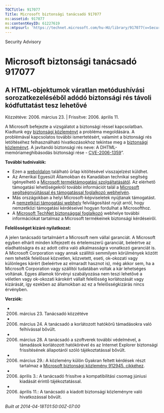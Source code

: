 ```yaml
---
TOCTitle: 917077
Title: Microsoft biztonsági tanácsadó 917077
ms:assetid: 917077
ms:contentKeyID: 61227619
ms:mtpsurl: 'https://technet.microsoft.com/hu-HU/library/917077(v=Security.10)'
---
```


Security Advisory

Microsoft biztonsági tanácsadó 917077
=====================================

A HTML-objektumok váratlan metódushívási sorozatkezeléséből adódó biztonsági rés távoli kódfuttatást tesz lehetővé
------------------------------------------------------------------------------------------------------------------

Közzétéve: 2006. március 23. | Frissítve: 2006. április 11.

A Microsoft befejezte a vizsgálatot a biztonsági réssel kapcsolatban. Kiadtunk egy [biztonsági közleményt](http://go.microsoft.com/fwlink/?linkid=62568) a probléma megoldására. A problémával kapcsolatos további ismertetésért, valamint a biztonsági rés letöltéséhez felhasználható hivatkozásokhoz tekintse meg a [biztonsági közleményt](http://go.microsoft.com/fwlink/?linkid=62568). A javítandó biztonsági rés neve: A DHTML-memóriameghibásodás biztonsági rése - [CVE-2006-1359](http://www.cve.mitre.org/cgi-bin/cvename.cgi?name=cve-2006-1359)”.

**További tudnivalók:**

-   Ezen a [weboldalon](https://support.microsoft.com/common/survey.aspx?scid=sw;en;1257&amp;showpage=1&amp;ws=technet&amp;sd=tech) található űrlap kitöltésével visszajelzést küldhet.
-   Az Amerikai Egyesült Államokban és Kanadában technikai segítség igényelhető a [Microsoft terméktámogatási szolgáltatásától](http://go.microsoft.com/fwlink/?linkid=21131). Az elérhető támogatási lehetőségekről további információt talál a [Microsoft segítségnyújtással és támogatással foglalkozó webhelyén](http://support.microsoft.com/).
-   Más országokban a helyi Microsoft-képviseletek nyújtanak támogatást. A [nemzetközi támogatási webhely](http://go.microsoft.com/fwlink/?linkid=21155) felvilágosítást nyújt arról, hogy nemzetközi támogatási kérdéseivel hogyan fordulhat a Microsofthoz.
-   A [Microsoft TechNet biztonsággal foglalkozó](http://go.microsoft.com/fwlink/?linkid=21132) webhelye további információkat tartalmaz a Microsoft termékeinek biztonsági kérdéseiről.

**Felelősséget kizáró nyilatkozat:**

A jelen tanácsadó tartalmáért a Microsoft nem vállal garanciát. A Microsoft egyben elhárít minden kifejezett és értelemszerű garanciát, beleértve az eladhatóságra és az adott célra való alkalmasságra vonatkozó garanciát is. A Microsoft Corporation vagy annak szállítói semmilyen körülmények között nem tehetők felelőssé közvetlen, közvetett, eseti, ok-okozati vagy különleges kárért (beleértve az elmaradt hasznot is), még akkor sem, ha a Microsoft Corporation vagy szállítói tudatában voltak a kár lehetséges voltának. Egyes államok törvényi szabályozása nem teszi lehetővé a véletlen vagy ok-okozati károkért vállalt felelősség korlátozását vagy kizárását, így ezekben az államokban az ez a felelősségkizárás nincs érvényben.

**Verziók:**

-   2006. március 23. Tanácsadó közzétéve
-   2006. március 24. A tanácsadó a korlátozott hatókörű támadásokra való felhívással bővült.
-   2006. március 28. A tanácsadó a szoftverek további védelmével, a támadások korlátozott hatókörével és az Internet Explorer biztonsági frissítésének állapotáról szóló tájékoztatással bővült.
-   2006. március 29.: A közlemény külön Gyakran feltett kérdések részt tartalmaz a [Microsoft biztonsági közlemény 912945. cikkéhez](http://technet.microsoft.com/security/advisory/912945).
-   2006. április 3.: A tanácsadó frissítve a kompatibilitási csomag júniusi kiadását érintő tájékoztatással.
-   2006. április 11.: A tanácsadó a kiadott biztonsági közleményre való hivatkozással bővült.

*Built at 2014-04-18T01:50:00Z-07:00*
